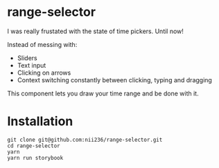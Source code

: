 # range-selector

I was really frustated with the state of time pickers. Until now!

Instead of messing with:

* Sliders
* Text input
* Clicking on arrows
* Context switching constantly between clicking, typing and dragging

This component lets you draw your time range and be done with it.

# Installation

```
git clone git@github.com:nii236/range-selector.git
cd range-selector
yarn
yarn run storybook
```
